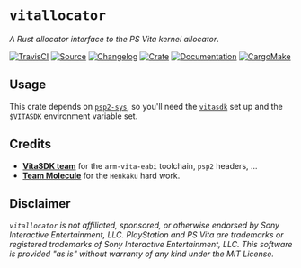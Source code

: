 # `vitallocator`

*A Rust allocator interface to the PS Vita kernel allocator*.

[![TravisCI](https://img.shields.io/travis/vita-rust/vitallocator/master.svg?maxAge=600&style=flat-square)](https://travis-ci.org/vita-rust/vitallocator/builds)
[![Source](https://img.shields.io/badge/source-GitHub-303030.svg?maxAge=86400&style=flat-square)](https://github.com/vita-rust/vitallocator)
[![Changelog](https://img.shields.io/badge/keep%20a-changelog-8A0707.svg?maxAge=86400&style=flat-square)](http://keepachangelog.com/)
[![Crate](https://img.shields.io/crates/v/vitallocator.svg?maxAge=86400&style=flat-square)](https://crates.io/crates/vitallocator)
[![Documentation](https://img.shields.io/badge/docs-latest-4d76ae.svg?maxAge=86400&style=flat-square)](https://docs.rs/vitallocator)
[![CargoMake](https://img.shields.io/badge/built%20with-cargo--make-yellow.svg?maxAge=86400&style=flat-square)](https://sagiegurari.github.io/cargo-make)


## Usage

This crate depends on [`psp2-sys`](https://github.com/vita-rust/psp2-sys),
so you'll need the [`vitasdk`](https://vitasdk.org) set up and the
`$VITASDK` environment variable set.


## Credits

* [**VitaSDK team**](http://vitasdk.org/) for the `arm-vita-eabi` toolchain, `psp2` headers, ...
* [**Team Molecule**](http://henkaku.xyz/) for the `Henkaku` hard work.


## Disclaimer

*`vitallocator` is not affiliated, sponsored, or otherwise endorsed by Sony
Interactive Entertainment, LLC. PlayStation and PS Vita are trademarks or
registered trademarks of Sony Interactive Entertainment, LLC. This software
is provided "as is" without warranty of any kind under the MIT License.*
